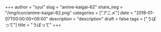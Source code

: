 +++
author = "syui"
slug = "anime-kaigai-62"
share_img = "/img/icon/anime-kaigai-62.png"
categories = ["アニメ"]
date = "2018-01-07T00:00:00+09:00"
description = "description"
draft = false
tags = ["うぽって"]
title = "うぽって"
+++
